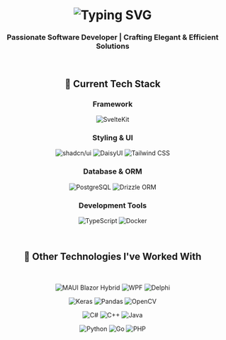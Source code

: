 <h1 align="center">
  <img src="https://readme-typing-svg.herokuapp.com/?font=Fira+Code&color=36BCF7&size=30&center=true&vCenter=true&width=1000&height=70&duration=4000&lines=👋+Welcome+to+My+Profile;🚀+Exploring+Tech+and+Innovation;" alt="Typing SVG" />
</h1>

<h3 align="center">Passionate Software Developer | Crafting Elegant & Efficient Solutions</h3>

<br/>

## <div align="center">💼 Current Tech Stack</div>

### <div align="center">Framework</div>
<p align="center">
  <img src="https://img.shields.io/badge/SvelteKit-FF3E00?logo=svelte&logoColor=fff&style=flat" alt="SvelteKit" />
</p>

### <div align="center">Styling & UI</div>
<p align="center">
  <img src="https://img.shields.io/badge/shadcn%2Fui-000?logo=shadcnui&logoColor=fff&style=flat" alt="shadcn/ui" />
  <img src="https://img.shields.io/badge/DaisyUI-5A0EF8?logo=daisyui&logoColor=fff&style=flat" alt="DaisyUI" />
  <img src="https://img.shields.io/badge/Tailwind%20CSS-06B6D4?logo=tailwindcss&logoColor=fff&style=flat" alt="Tailwind CSS" />
</p>

### <div align="center">Database & ORM</div>
<p align="center">
  <img src="https://img.shields.io/badge/PostgreSQL-4169E1?logo=postgresql&logoColor=fff&style=flat" alt="PostgreSQL" />
  <img src="https://img.shields.io/badge/Drizzle%20ORM-C5F74F?logo=drizzle&logoColor=000&style=flat" alt="Drizzle ORM" />
</p>

### <div align="center">Development Tools</div>
<p align="center">
  <img src="https://img.shields.io/badge/TypeScript-3178C6?logo=typescript&logoColor=fff&style=flat" alt="TypeScript" />
  <img src="https://img.shields.io/badge/Docker-2496ED?logo=docker&logoColor=fff&style=flat" alt="Docker" />
</p>

<br/>

## <div align="center">🔧 Other Technologies I've Worked With</div>

<br>

<p align="center">
  <img src="https://img.shields.io/badge/MAUI%20Blazor%20Hybrid-512BD4?logo=blazor&logoColor=fff&style=flat" alt="MAUI Blazor Hybrid" />
  <img src="https://img.shields.io/badge/WPF-512BD4?logo=dotnet&logoColor=fff&style=flat" alt="WPF" />
  <img src="https://img.shields.io/badge/Delphi-E62431?logo=delphi&logoColor=fff&style=flat" alt="Delphi" />
</p>

<p align="center">
  <img src="https://img.shields.io/badge/Keras-D00000?logo=keras&logoColor=fff&style=flat" alt="Keras" />
  <img src="https://img.shields.io/badge/pandas-150458?logo=pandas&logoColor=fff&style=flat" alt="Pandas" />
  <img src="https://img.shields.io/badge/OpenCV-5C3EE8?logo=opencv&logoColor=fff&style=flat" alt="OpenCV" />
</p>

<p align="center">
  <img src="https://img.shields.io/badge/C%23-512BD4?logo=dotnet&logoColor=fff&style=flat" alt="C#" />
  <img src="https://img.shields.io/badge/C%2B%2B-00599C?logo=cplusplus&logoColor=fff&style=flat" alt="C++" />
  <img src="https://img.shields.io/badge/Java-000?logo=openjdk&logoColor=fff&style=flat" alt="Java" />
</p>

<p align="center">
  <img src="https://img.shields.io/badge/Python-3776AB?logo=python&logoColor=fff&style=flat" alt="Python" />
  <img src="https://img.shields.io/badge/Go-00ADD8?logo=go&logoColor=fff&style=flat" alt="Go" />
  <img src="https://img.shields.io/badge/PHP-777BB4?logo=php&logoColor=fff&style=flat" alt="PHP" />
</p>
